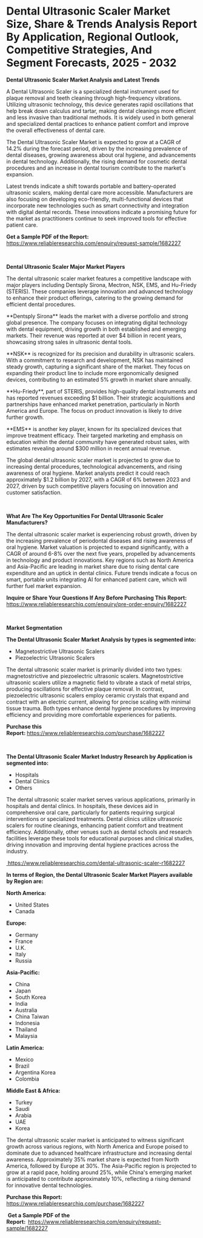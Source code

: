<p><h1>Dental Ultrasonic Scaler Market Size, Share & Trends Analysis Report By Application, Regional Outlook, Competitive Strategies, And Segment Forecasts, 2025 - 2032</h1></p><p><strong>Dental Ultrasonic Scaler Market Analysis and Latest Trends</strong></p>
<p><p>A Dental Ultrasonic Scaler is a specialized dental instrument used for plaque removal and teeth cleaning through high-frequency vibrations. Utilizing ultrasonic technology, this device generates rapid oscillations that help break down calculus and tartar, making dental cleanings more efficient and less invasive than traditional methods. It is widely used in both general and specialized dental practices to enhance patient comfort and improve the overall effectiveness of dental care.</p><p>The Dental Ultrasonic Scaler Market is expected to grow at a CAGR of 14.2% during the forecast period, driven by the increasing prevalence of dental diseases, growing awareness about oral hygiene, and advancements in dental technology. Additionally, the rising demand for cosmetic dental procedures and an increase in dental tourism contribute to the market's expansion. </p><p>Latest trends indicate a shift towards portable and battery-operated ultrasonic scalers, making dental care more accessible. Manufacturers are also focusing on developing eco-friendly, multi-functional devices that incorporate new technologies such as smart connectivity and integration with digital dental records. These innovations indicate a promising future for the market as practitioners continue to seek improved tools for effective patient care.</p></p>
<p><strong>Get a Sample PDF of the Report:&nbsp;</strong> <a href="https://www.reliableresearchiq.com/enquiry/request-sample/1682227?utm_campaign=2456&utm_medium=2&utm_source=Github&utm_content=ia&utm_term=13042025&utm_id=dental-ultrasonic-scaler">https://www.reliableresearchiq.com/enquiry/request-sample/1682227</a></p>
<p>&nbsp;</p>
<p><strong>Dental Ultrasonic Scaler Major Market Players</strong></p>
<p><p>The dental ultrasonic scaler market features a competitive landscape with major players including Dentsply Sirona, Mectron, NSK, EMS, and Hu-Friedy (STERIS). These companies leverage innovation and advanced technology to enhance their product offerings, catering to the growing demand for efficient dental procedures.</p><p>**Dentsply Sirona** leads the market with a diverse portfolio and strong global presence. The company focuses on integrating digital technology with dental equipment, driving growth in both established and emerging markets. Their revenue was reported at over $4 billion in recent years, showcasing strong sales in ultrasonic dental tools.</p><p>**NSK** is recognized for its precision and durability in ultrasonic scalers. With a commitment to research and development, NSK has maintained steady growth, capturing a significant share of the market. They focus on expanding their product line to include more ergonomically designed devices, contributing to an estimated 5% growth in market share annually.</p><p>**Hu-Friedy**, part of STERIS, provides high-quality dental instruments and has reported revenues exceeding $1 billion. Their strategic acquisitions and partnerships have enhanced market penetration, particularly in North America and Europe. The focus on product innovation is likely to drive further growth.</p><p>**EMS** is another key player, known for its specialized devices that improve treatment efficacy. Their targeted marketing and emphasis on education within the dental community have generated robust sales, with estimates revealing around $300 million in recent annual revenue. </p><p>The global dental ultrasonic scaler market is projected to grow due to increasing dental procedures, technological advancements, and rising awareness of oral hygiene. Market analysts predict it could reach approximately $1.2 billion by 2027, with a CAGR of 6% between 2023 and 2027, driven by such competitive players focusing on innovation and customer satisfaction.</p></p>
<p>&nbsp;</p>
<p><strong>What Are The Key Opportunities For Dental Ultrasonic Scaler Manufacturers?</strong></p>
<p><p>The dental ultrasonic scaler market is experiencing robust growth, driven by the increasing prevalence of periodontal diseases and rising awareness of oral hygiene. Market valuation is projected to expand significantly, with a CAGR of around 6-8% over the next five years, propelled by advancements in technology and product innovations. Key regions such as North America and Asia-Pacific are leading in market share due to rising dental care expenditure and an uptick in dental clinics. Future trends indicate a focus on smart, portable units integrating AI for enhanced patient care, which will further fuel market expansion.</p></p>
<p><strong>Inquire or Share Your Questions If Any Before Purchasing This Report:</strong> <a href="https://www.reliableresearchiq.com/enquiry/pre-order-enquiry/1682227?utm_campaign=2456&utm_medium=2&utm_source=Github&utm_content=ia&utm_term=13042025&utm_id=dental-ultrasonic-scaler">https://www.reliableresearchiq.com/enquiry/pre-order-enquiry/1682227</a></p>
<p>&nbsp;</p>
<p><strong>Market Segmentation</strong></p>
<p><strong>The Dental Ultrasonic Scaler Market Analysis by types is segmented into:</strong></p>
<p><ul><li>Magnetostrictive Ultrasonic Scalers</li><li>Piezoelectric Ultrasonic Scalers</li></ul></p>
<p><p>The dental ultrasonic scaler market is primarily divided into two types: magnetostrictive and piezoelectric ultrasonic scalers. Magnetostrictive ultrasonic scalers utilize a magnetic field to vibrate a stack of metal strips, producing oscillations for effective plaque removal. In contrast, piezoelectric ultrasonic scalers employ ceramic crystals that expand and contract with an electric current, allowing for precise scaling with minimal tissue trauma. Both types enhance dental hygiene procedures by improving efficiency and providing more comfortable experiences for patients.</p></p>
<p><strong>Purchase this Report:&nbsp;</strong><a href="https://www.reliableresearchiq.com/purchase/1682227?utm_campaign=2456&utm_medium=2&utm_source=Github&utm_content=ia&utm_term=13042025&utm_id=dental-ultrasonic-scaler">https://www.reliableresearchiq.com/purchase/1682227</a></p>
<p>&nbsp;</p>
<p><strong>The Dental Ultrasonic Scaler Market Industry Research by Application is segmented into:</strong></p>
<p><ul><li>Hospitals</li><li>Dental Clinics</li><li>Others</li></ul></p>
<p><p>The dental ultrasonic scaler market serves various applications, primarily in hospitals and dental clinics. In hospitals, these devices aid in comprehensive oral care, particularly for patients requiring surgical interventions or specialized treatments. Dental clinics utilize ultrasonic scalers for routine cleanings, enhancing patient comfort and treatment efficiency. Additionally, other venues such as dental schools and research facilities leverage these tools for educational purposes and clinical studies, driving innovation and improving dental hygiene practices across the industry.</p></p>
<p><a href="https://www.reliableresearchiq.com/dental-ultrasonic-scaler-r1682227?utm_campaign=2456&utm_medium=2&utm_source=Github&utm_content=ia&utm_term=13042025&utm_id=dental-ultrasonic-scaler">&nbsp;https://www.reliableresearchiq.com/dental-ultrasonic-scaler-r1682227</a></p>
<p><strong>In terms of Region, the Dental Ultrasonic Scaler Market Players available by Region are:</strong></p>
<p>
    <p> <strong> North America: </strong>
        <ul>
            <li>United States</li>
            <li>Canada</li>
        </ul>
        </p> 
    <p> <strong> Europe: </strong>
        <ul>
            <li>Germany</li>
            <li>France</li>
            <li>U.K.</li>
            <li>Italy</li>
            <li>Russia</li>
        </ul>
        </p> 
    <p> <strong> Asia-Pacific: </strong>
        <ul>
            <li>China</li>
            <li>Japan</li>
            <li>South Korea</li>
            <li>India</li>
            <li>Australia</li>
            <li>China Taiwan</li>
            <li>Indonesia</li>
            <li>Thailand</li>
            <li>Malaysia</li>
        </ul>
        </p> 
    <p> <strong> Latin America: </strong>
        <ul>
            <li>Mexico</li>
            <li>Brazil</li>
            <li>Argentina Korea</li>
            <li>Colombia</li>
        </ul>
        </p> 
    <p> <strong> Middle East & Africa: </strong>
        <ul>
            <li>Turkey</li>
            <li>Saudi</li>
            <li>Arabia</li>
            <li>UAE</li>
            <li>Korea</li>
        </ul>
    </p>
    </p>
<p><p>The dental ultrasonic scaler market is anticipated to witness significant growth across various regions, with North America and Europe poised to dominate due to advanced healthcare infrastructure and increasing dental awareness. Approximately 35% market share is expected from North America, followed by Europe at 30%. The Asia-Pacific region is projected to grow at a rapid pace, holding around 25%, while China's emerging market is anticipated to contribute approximately 10%, reflecting a rising demand for innovative dental technologies.</p></p>
<p><strong>Purchase this Report: </strong><a href="https://www.reliableresearchiq.com/purchase/1682227?utm_campaign=2456&utm_medium=2&utm_source=Github&utm_content=ia&utm_term=13042025&utm_id=dental-ultrasonic-scaler">https://www.reliableresearchiq.com/purchase/1682227</a></p>
<p>&nbsp;<strong>Get a Sample PDF of the Report:&nbsp;&nbsp;</strong><a href="https://www.reliableresearchiq.com/enquiry/request-sample/1682227?utm_campaign=2456&utm_medium=2&utm_source=Github&utm_content=ia&utm_term=13042025&utm_id=dental-ultrasonic-scaler">https://www.reliableresearchiq.com/enquiry/request-sample/1682227</a></p>
<p><strong></strong></p>
<p><p></p><p></p><p></p></p>